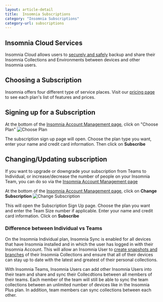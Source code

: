 ```yaml
---
layout: article-detail
title:  Insomnia Subscriptions
category: "Insomnia Subscriptions"
category-url: subscriptions
---
```


## Insomnia Cloud Services

Insomnia Cloud allows users to [securely and safely](https://docs.insomnia.rest/insomnia/data-encryption) backup and share their Insomnia Collections and Environments between devices and other Insomnia users.  

## Choosing a Subscription

Insomnia offers four different type of service places.  Visit our [pricing page](https://insomnia.rest/pricing) to see each plan's list of features and prices.

## Signing up for a Subscription

At the bottom of the [Insomnia Account Management page](https://app.insomnia.rest/app/account/), click on "Choose Plan"
![Choose Plan](/assets/images/choose-plan.png)

The subscription sign up page will open.  Choose the plan type you want, enter your name and credit card information. Then click on **Subscribe**

## Changing/Updating subscription
If you want to upgrade or downgrade your subscription from Teams to Individual, or increase/decrease the number of people on your Insomnia Team, you can do so via the [Insomnia Account Management page](https://app.insomnia.rest/app/account/)

At the bottom of the [Insomnia Account Management page](https://app.insomnia.rest/app/account/), click on **Change Subscription**
![Change Subscription](/assets/images/change-subscription.png)

This will open the Subscription Sign Up page.  Choose the plan you want and enter the Team Size number if applicable.  Enter your name and credit card information. Click on **Subscribe**


### Difference between Individual vs Teams
On the Insomnia Individual plan, Insomnia Sync is enabled for all devices that have Insomnia installed and in which the user has logged in with their Insomnia Account.  This will allow an Insomnia User to [create snapshots and branches](https://docs.insomnia.rest/insomnia/insomnia-sync) of their Insomnia Collections and ensure that all of their devices can stay up to date with the latest and greatest of their personal collections.

With Insomnia Teams, Insomnia Users can add other Insomnia Users into their team and share and sync their Collecdtions between all members of their teams.  Each member of the team will still be able to sync the team collections between an unlimited number of devices like in the Insomnia Plus plan.  In addition, team members can sync collections between each other.  

